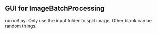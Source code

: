 ## GUI for ImageBatchProcessing 

run _init_.py. 
Only use the input folder to split image. Other blank can be random things.
